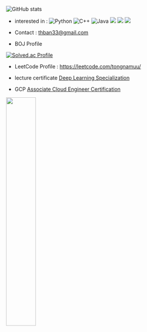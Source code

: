 ![GitHub stats](https://github-readme-stats.vercel.app/api?username=tongnamuu&show_icons=true&theme=synthwave)


- interested in : ![Python](https://img.shields.io/badge/-Python-green) ![C++](https://img.shields.io/badge/-C++-blue) ![Java](https://img.shields.io/badge/-Java-orange) ![](https://img.shields.io/badge/-Algorithm-purple) ![](https://img.shields.io/badge/-Spring%20Boot-yellowgreen) ![](https://img.shields.io/badge/-MSA-lightgrey) 
- Contact : thban33@gmail.com



- BOJ Profile

[![Solved.ac Profile](http://mazassumnida.wtf/api/v2/generate_badge?boj=tongnamuu)](https://solved.ac/tongnamuu/)


- LeetCode Profile : https://leetcode.com/tongnamuu/



- lecture certificate
[Deep Learning Specialization](https://www.credly.com/badges/b1c03045-859e-48de-9652-ab60b4f1f06a/public_url)

- GCP
  [Associate Cloud Engineer Certification](https://solved.ac/tongnamuu/](https://www.credly.com/badges/813f8734-96a6-4826-bb6b-40d98320624c/public_url))

<img src="https://github.com/user-attachments/assets/0915acb9-292c-4973-bf4a-73e918329c19" width="40%" href="https://www.credly.com/badges/813f8734-96a6-4826-bb6b-40d98320624c/public_url">
